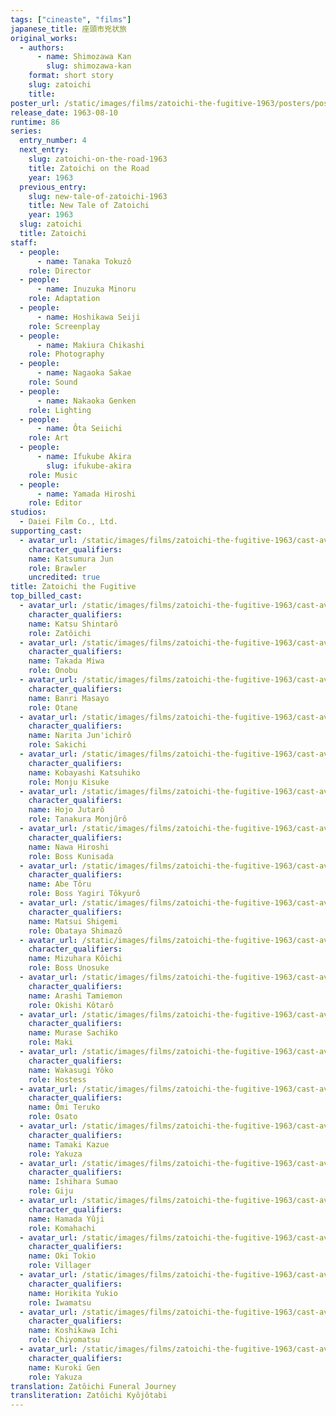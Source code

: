```yaml
---
tags: ["cineaste", "films"]
japanese_title: 座頭市兇状旅
original_works:
  - authors:
      - name: Shimozawa Kan
        slug: shimozawa-kan
    format: short story
    slug: zatoichi
    title:
poster_url: /static/images/films/zatoichi-the-fugitive-1963/posters/poster.jpg
release_date: 1963-08-10
runtime: 86
series:
  entry_number: 4
  next_entry:
    slug: zatoichi-on-the-road-1963
    title: Zatoichi on the Road
    year: 1963
  previous_entry:
    slug: new-tale-of-zatoichi-1963
    title: New Tale of Zatoichi
    year: 1963
  slug: zatoichi
  title: Zatoichi
staff:
  - people:
      - name: Tanaka Tokuzô
    role: Director
  - people:
      - name: Inuzuka Minoru
    role: Adaptation
  - people:
      - name: Hoshikawa Seiji
    role: Screenplay
  - people:
      - name: Makiura Chikashi
    role: Photography
  - people:
      - name: Nagaoka Sakae
    role: Sound
  - people:
      - name: Nakaoka Genken
    role: Lighting
  - people:
      - name: Ôta Seiichi
    role: Art
  - people:
      - name: Ifukube Akira
        slug: ifukube-akira
    role: Music
  - people:
      - name: Yamada Hiroshi
    role: Editor
studios:
  - Daiei Film Co., Ltd.
supporting_cast:
  - avatar_url: /static/images/films/zatoichi-the-fugitive-1963/cast-avatars/jun-katsumura-0.jpg
    character_qualifiers:
    name: Katsumura Jun
    role: Brawler
    uncredited: true
title: Zatoichi the Fugitive
top_billed_cast:
  - avatar_url: /static/images/films/zatoichi-the-fugitive-1963/cast-avatars/shintaro-katsu-0.jpg
    character_qualifiers:
    name: Katsu Shintarô
    role: Zatôichi
  - avatar_url: /static/images/films/zatoichi-the-fugitive-1963/cast-avatars/miwa-takada-0.jpg
    character_qualifiers:
    name: Takada Miwa
    role: Onobu
  - avatar_url: /static/images/films/zatoichi-the-fugitive-1963/cast-avatars/masayo-banri-0.jpg
    character_qualifiers:
    name: Banri Masayo
    role: Otane
  - avatar_url: /static/images/films/zatoichi-the-fugitive-1963/cast-avatars/junichiro-narita-0.jpg
    character_qualifiers:
    name: Narita Jun'ichirô
    role: Sakichi
  - avatar_url: /static/images/films/zatoichi-the-fugitive-1963/cast-avatars/katsuhiko-kobayashi-0.jpg
    character_qualifiers:
    name: Kobayashi Katsuhiko
    role: Monju Kisuke
  - avatar_url: /static/images/films/zatoichi-the-fugitive-1963/cast-avatars/jutaro-hojo-0.jpg
    character_qualifiers:
    name: Hojo Jutarô
    role: Tanakura Monjûrô
  - avatar_url: /static/images/films/zatoichi-the-fugitive-1963/cast-avatars/hiroshi-nawa-0.jpg
    character_qualifiers:
    name: Nawa Hiroshi
    role: Boss Kunisada
  - avatar_url: /static/images/films/zatoichi-the-fugitive-1963/cast-avatars/toru-abe-0.jpg
    character_qualifiers:
    name: Abe Tôru
    role: Boss Yagiri Tôkyurô
  - avatar_url: /static/images/films/zatoichi-the-fugitive-1963/cast-avatars/shigemi-matsui-0.jpg
    character_qualifiers:
    name: Matsui Shigemi
    role: Obataya Shimazô
  - avatar_url: /static/images/films/zatoichi-the-fugitive-1963/cast-avatars/koichi-mizuhara-0.jpg
    character_qualifiers:
    name: Mizuhara Kôichi
    role: Boss Unosuke
  - avatar_url: /static/images/films/zatoichi-the-fugitive-1963/cast-avatars/tamiemon-arashi-0.jpg
    character_qualifiers:
    name: Arashi Tamiemon
    role: Okishi Kôtarô
  - avatar_url: /static/images/films/zatoichi-the-fugitive-1963/cast-avatars/sachiko-murase-0.jpg
    character_qualifiers:
    name: Murase Sachiko
    role: Maki
  - avatar_url: /static/images/films/zatoichi-the-fugitive-1963/cast-avatars/yoko-wakasugi-0.jpg
    character_qualifiers:
    name: Wakasugi Yôko
    role: Hostess
  - avatar_url: /static/images/films/zatoichi-the-fugitive-1963/cast-avatars/teruko-omi-0.jpg
    character_qualifiers:
    name: Ômi Teruko
    role: Osato
  - avatar_url: /static/images/films/zatoichi-the-fugitive-1963/cast-avatars/kazue-tamaki-0.jpg
    character_qualifiers:
    name: Tamaki Kazue
    role: Yakuza
  - avatar_url: /static/images/films/zatoichi-the-fugitive-1963/cast-avatars/sumao-ishihara-0.jpg
    character_qualifiers:
    name: Ishihara Sumao
    role: Giju
  - avatar_url: /static/images/films/zatoichi-the-fugitive-1963/cast-avatars/yuji-hamada-0.jpg
    character_qualifiers:
    name: Hamada Yûji
    role: Komahachi
  - avatar_url: /static/images/films/zatoichi-the-fugitive-1963/cast-avatars/tokio-oki-0.jpg
    character_qualifiers:
    name: Oki Tokio
    role: Villager
  - avatar_url: /static/images/films/zatoichi-the-fugitive-1963/cast-avatars/yukio-horikita-0.jpg
    character_qualifiers:
    name: Horikita Yukio
    role: Iwamatsu
  - avatar_url: /static/images/films/zatoichi-the-fugitive-1963/cast-avatars/ichi-koshikawa-0.jpg
    character_qualifiers:
    name: Koshikawa Ichi
    role: Chiyomatsu
  - avatar_url: /static/images/films/zatoichi-the-fugitive-1963/cast-avatars/gen-kuroki-0.jpg
    character_qualifiers:
    name: Kuroki Gen
    role: Yakuza
translation: Zatôichi Funeral Journey
transliteration: Zatôichi Kyôjôtabi
---
```

